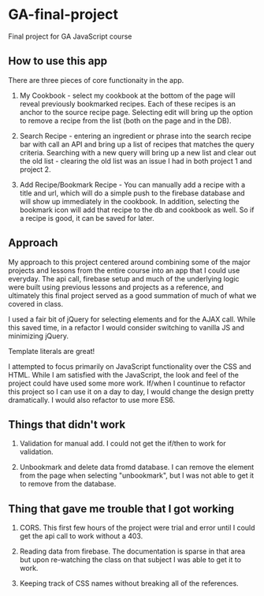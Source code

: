 # GA-final-project
Final project for GA JavaScript course

## How to use this app
There are three pieces of core functionaity in the app.

  1. My Cookbook - select my cookbook at the bottom of the page will reveal previously bookmarked recipes. Each of these recipes is an anchor to the source recipe page. Selecting edit will bring up the option to remove a recipe from the list (both on the page and in the DB).
  
  2. Search Recipe - entering an ingredient or phrase into the search recipe bar with call an API and bring up a list of recipes that matches the query criteria. Searching with a new query will bring up a new list and clear out the old list - clearing the old list was an issue I had in both project 1 and project 2.
  
  3. Add Recipe/Bookmark Recipe - You can manually add a recipe with a title and url, which will do a simple push to the firebase database and will show up immediately in the cookbook. In addition, selecting the bookmark icon will add that recipe to the db and cookbook as well. So if a recipe is good, it can be saved for later.


## Approach
My approach to this project centered around combining some of the major projects and lessons from the entire course into an app that I could use everyday. The api call, firebase setup and much of the underlying logic were built using previous lessons and projects as a reference, and ultimately this final project served as a good summation of much of what we covered in class.

I used a fair bit of jQuery for selecting elements and for the AJAX call. While this saved time, in a refactor I would consider switching to vanilla JS and minimizing jQuery.

Template literals are great!

I attempted to focus primarily on JavaScript functionality over the CSS and HTML. While I am satisfied with the JavaScript, the look and feel of the project could have used some more work. If/when I countinue to refactor this project so I can use it on a day to day, I would change the design pretty dramatically. I would also refactor to use more ES6.

## Things that didn't work
  
  1. Validation for manual add. I could not get the if/then to work for validation.
  
  2. Unbookmark and delete data fromd database. I can remove the element from the page when selecting "unbookmark", but I was not able to get it to remove from the database.
  
## Thing that gave me trouble that I got working

  1. CORS. This first few hours of the project were trial and error until I could get the api call to work without a 403.
  
  2. Reading data from firebase. The documentation is sparse in that area but upon re-watching the class on that subject I was able to get it to work.
  
  3. Keeping track of CSS names without breaking all of the references.
